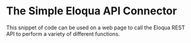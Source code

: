 # The Simple Eloqua API Connector

This snippet of code can be used on a web page to call the Eloqua REST API to perform a variety of different functions. 

